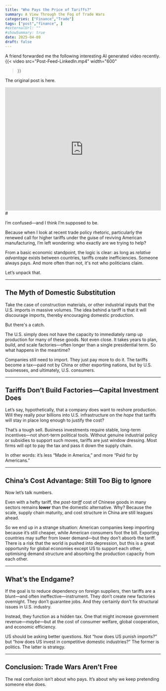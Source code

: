 ```yaml
---
title: "Who Pays the Price of Tariffs?"
summary: A View Through the Fog of Trade Wars
categories: ["Finance","Trade"]
tags: ["post","finance", ]
#externalUrl: ""
#showSummary: true
date: 2025-04-09
draft: false
---
```

A friend forwarded me the following interesting AI generated video recently. 
{{< video
  src="Post-Feed-LinkedIn.mp4"
  width="600"
>}}

The original post is here.
<iframe src="https://www.linkedin.com/embed/feed/update/urn:li:ugcPost:7315349201125580802?collapsed=1" height="399" width="504" frameborder="0" allowfullscreen="" title="Embedded post"></iframe>
# 

I’m confused—and I think I’m supposed to be.

Because when I look at recent trade policy rhetoric, particularly the renewed call for higher tariffs under the guise of reviving American manufacturing, I’m left wondering: who exactly are we trying to help?

From a basic economic standpoint, the logic is clear: as long as *relative advantage* exists between countries, tariffs create inefficiencies. Someone always pays. And more often than not, it's not who politicians claim.

Let’s unpack that.

---

## The Myth of Domestic Substitution

Take the case of construction materials, or other industrial inputs that the U.S. imports in massive volumes. The idea behind a tariff is that it will discourage imports, thereby encouraging domestic production.

But there's a catch.

The U.S. simply does not have the capacity to immediately ramp up production for many of these goods. Not even close. It takes years to plan, build, and scale factories—often longer than a single presidential term. So what happens in the meantime?

Companies still need to import. They just pay more to do it. The tariffs become a tax—paid not by China or other exporting nations, but by U.S. businesses, and ultimately, U.S. consumers.

---

## Tariffs Don’t Build Factories—Capital Investment Does

Let’s say, hypothetically, that a company does want to reshore production. Will they really pour billions into U.S. infrastructure on the *hope* that tariffs will stay in place long enough to justify the cost?

That’s a tough sell. Business investments require stable, long-term incentives—not short-term political tools. Without genuine industrial policy or subsidies to support such moves, tariffs are just window dressing. Most firms will opt to pay the tax and pass it down the supply chain.

In other words: it’s less “Made in America,” and more “Paid for by Americans.”

---

## China’s Cost Advantage: Still Too Big to Ignore

Now let’s talk numbers.

Even with a hefty tariff, the *post-tariff* cost of Chinese goods in many sectors remains **lower** than the domestic alternative. Why? Because the scale, supply chain maturity, and cost structure in China are still leagues ahead.

So we end up in a strange situation: American companies keep importing because it’s still cheaper, while American consumers foot the bill. Exporting countries may suffer from lower demand—but they don’t absorb the tariff. There is a risk that the world is pushed into depression, but this is a great opportunity for global economies except US to support each other, optimising demand structure and absorbing the production capacity from each other.

---

## What’s the Endgame?

If the goal is to reduce dependency on foreign suppliers, then tariffs are a blunt—and often ineffective—instrument. They don’t create new factories overnight. They don’t guarantee jobs. And they certainly don’t fix structural issues in U.S. industry.

Instead, they function as a hidden tax. One that might increase government revenue—*maybe*—but at the cost of consumer welfare, global cooperation, and economic efficiency.

US should be asking better questions. Not “how does US punish imports?” but “how does US invest in competitive domestic industries?” The former is politics. The latter is strategy.

---

## Conclusion: Trade Wars Aren’t Free

The real confusion isn’t about who pays. It’s about why we keep pretending someone else does.